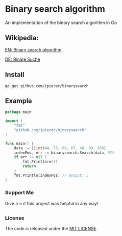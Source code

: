 # Binary search algorithm

An implementation of the binary search algorithm in Go

## Wikipedia:

[EN: Binary search algorithm](https://en.wikipedia.org/wiki/Binary_search_algorithm)

[DE: Binäre Suche](https://de.wikipedia.org/wiki/Bin%C3%A4re_Suche)

## Install

    go get github.com/jpierer/binarysearch

## Example

```go
package main

import (
	"fmt"
	"github.com/jpierer/binarysearch"
)

func main() {
	data := []int{44, 55, 66, 67, 68, 99, 100}
	indexPos, err := binarysearch.Search(data, 99)
	if err != nil {
		fmt.Println(err)
		return
	}
	fmt.Println(indexPos) // Output: 5
}

```

### Support Me

Give a ⭐ if this project was helpful in any way!

### License

The code is released under the [MIT LICENSE](/LICENSE).
